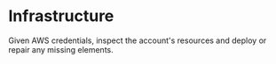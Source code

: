 # Infrastructure

Given AWS credentials, inspect the account's resources and deploy or repair any missing elements.